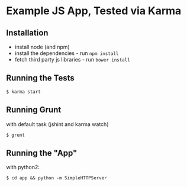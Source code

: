 # Example JS App, Tested via Karma

## Installation

* install node (and npm)
* install the dependencies - run `npm install`
* fetch third party js libraries - run `bower install`

## Running the Tests

	$ karma start

## Running Grunt

with default task (jshint and karma watch)

	$ grunt

## Running the "App"

with python2:

	$ cd app && python -m SimpleHTTPServer
